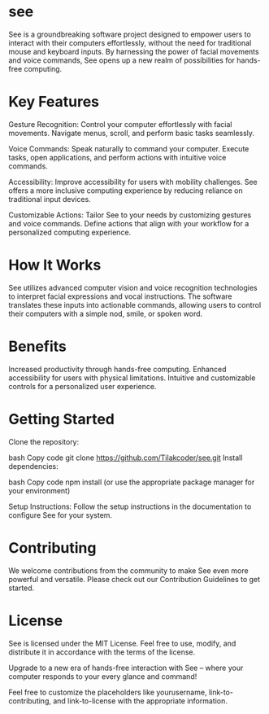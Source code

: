 # see
See is a groundbreaking software project designed to empower users to interact with their computers effortlessly, without the need for traditional mouse and keyboard inputs. By harnessing the power of facial movements and voice commands, See opens up a new realm of possibilities for hands-free computing.


# Key Features
Gesture Recognition: Control your computer effortlessly with facial movements. Navigate menus, scroll, and perform basic tasks seamlessly.

Voice Commands: Speak naturally to command your computer. Execute tasks, open applications, and perform actions with intuitive voice commands.

Accessibility: Improve accessibility for users with mobility challenges. See offers a more inclusive computing experience by reducing reliance on traditional input devices.

Customizable Actions: Tailor See to your needs by customizing gestures and voice commands. Define actions that align with your workflow for a personalized computing experience.

# How It Works
See utilizes advanced computer vision and voice recognition technologies to interpret facial expressions and vocal instructions. The software translates these inputs into actionable commands, allowing users to control their computers with a simple nod, smile, or spoken word.

# Benefits
Increased productivity through hands-free computing.
Enhanced accessibility for users with physical limitations.
Intuitive and customizable controls for a personalized user experience.

# Getting Started
Clone the repository:

bash
Copy code
git clone https://github.com/Tilakcoder/see.git
Install dependencies:

bash
Copy code
npm install
(or use the appropriate package manager for your environment)

Setup Instructions:
Follow the setup instructions in the documentation to configure See for your system.

# Contributing
We welcome contributions from the community to make See even more powerful and versatile. Please check out our Contribution Guidelines to get started.

# License
See is licensed under the MIT License. Feel free to use, modify, and distribute it in accordance with the terms of the license.

Upgrade to a new era of hands-free interaction with See – where your computer responds to your every glance and command!

Feel free to customize the placeholders like yourusername, link-to-contributing, and link-to-license with the appropriate information.